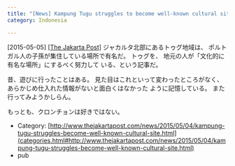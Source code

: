 ```yaml
---
title: "[News] Kampung Tugu struggles to become well-known cultural site "
category: Indonesia

---
```


[2015-05-05] [[The Jakarta Post]](http://www.thejakartapost.com/news/2015/05/04/kampung-tugu-struggles-become-well-known-cultural-site.html)  ジャカルタ北部にあるトゥグ地域は、
ポルトガル人の子孫が集住している場所で有名だ。
トゥグを、
地元の人が「文化的に有名な場所」にするべく努力して
いる、という記事だ。

 昔、遊びに行ったことはある。
見た目はこれといって変わったところがなく、
あらかじめ仕入れた情報がないと面白くはなかった
ように記憶している。
また行ってみようかしらん。

 もっとも、クロンチョンは好きではない。

- Category: [http://www.thejakartapost.com/news/2015/05/04/kampung-tugu-struggles-become-well-known-cultural-site.html](categories.html#http://www.thejakartapost.com/news/2015/05/04/kampung-tugu-struggles-become-well-known-cultural-site.html)
- pub

